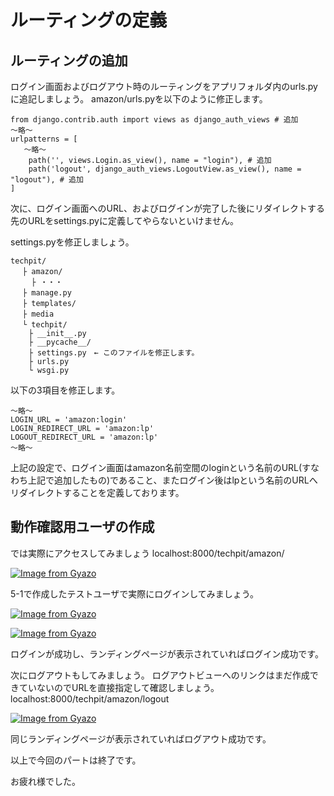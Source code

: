 # ルーティングの定義

## ルーティングの追加
ログイン画面およびログアウト時のルーティングをアプリフォルダ内のurls.pyに追記しましょう。
amazon/urls.pyを以下のように修正します。

```
from django.contrib.auth import views as django_auth_views # 追加
〜略〜
urlpatterns = [
   〜略〜
    path('', views.Login.as_view(), name = "login"), # 追加
    path('logout', django_auth_views.LogoutView.as_view(), name = "logout"), # 追加
]
```

次に、ログイン画面へのURL、およびログインが完了した後にリダイレクトする先のURLをsettings.pyに定義してやらないといけません。

settings.pyを修正しましょう。
```
techpit/
　 ├ amazon/
　   ├ ・・・
　 ├ manage.py
　 ├ templates/ 
　 ├ media 
　 └ techpit/
    ├ __init__.py
    ├ __pycache__/
    ├ settings.py　← このファイルを修正します。
    ├ urls.py
    └ wsgi.py
```

以下の3項目を修正します。
```
〜略〜
LOGIN_URL = 'amazon:login'
LOGIN_REDIRECT_URL = 'amazon:lp'
LOGOUT_REDIRECT_URL = 'amazon:lp'
〜略〜
```

上記の設定で、ログイン画面はamazon名前空間のloginという名前のURL(すなわち上記で追加したもの)であること、またログイン後はlpという名前のURLへリダイレクトすることを定義しております。

## 動作確認用ユーザの作成


では実際にアクセスしてみましょう
localhost:8000/techpit/amazon/

[![Image from Gyazo](https://i.gyazo.com/881d8d0cd15c98b468c43c9ad738c177.png)](https://gyazo.com/881d8d0cd15c98b468c43c9ad738c177)

5-1で作成したテストユーザで実際にログインしてみましょう。

[![Image from Gyazo](https://i.gyazo.com/23de4c0e8f374dbcb59d320785e13e58.png)](https://gyazo.com/23de4c0e8f374dbcb59d320785e13e58)


[![Image from Gyazo](https://i.gyazo.com/e9cecac1fdfa08f819823827ef06178b.png)](https://gyazo.com/e9cecac1fdfa08f819823827ef06178b)

ログインが成功し、ランディングページが表示されていればログイン成功です。

次にログアウトもしてみましょう。
ログアウトビューへのリンクはまだ作成できていないのでURLを直接指定して確認しましょう。
localhost:8000/techpit/amazon/logout

[![Image from Gyazo](https://i.gyazo.com/e9cecac1fdfa08f819823827ef06178b.png)](https://gyazo.com/e9cecac1fdfa08f819823827ef06178b)

同じランディングページが表示されていればログアウト成功です。

以上で今回のパートは終了です。

お疲れ様でした。